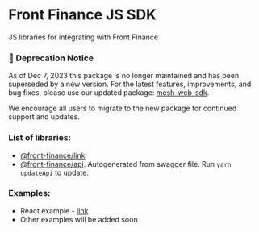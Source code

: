 # Front Finance JS SDK

JS libraries for integrating with Front Finance

### 📌 Deprecation Notice

As of Dec 7, 2023 this package is no longer maintained and has been superseded by a new version. For the latest features, improvements, and bug fixes, please use our updated package: [mesh-web-sdk](https://github.com/FrontFin/mesh-web-sdk).

We encourage all users to migrate to the new package for continued support and updates.

### List of libraries:

- [@front-finance/link](packages/link/README.md)
- [@front-finance/api](packages/api/README.md). Autogenerated from swagger file. Run `yarn updateApi` to update.

### Examples:

- React example - [link](examples/react-example/)
- Other examples will be added soon
